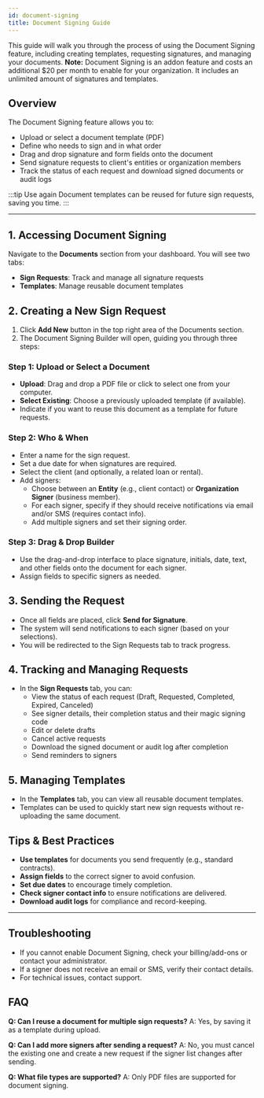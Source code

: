 ```yaml
---
id: document-signing
title: Document Signing Guide
---
```


This guide will walk you through the process of using the Document Signing feature, including creating templates, requesting signatures, and managing your documents. **Note:** Document Signing is an addon feature and costs an additional $20 per month to enable for your organization. It includes an unlimited amount of signatures and templates.

## Overview

The Document Signing feature allows you to:
- Upload or select a document template (PDF)
- Define who needs to sign and in what order
- Drag and drop signature and form fields onto the document
- Send signature requests to client's entities or organization members
- Track the status of each request and download signed documents or audit logs

:::tip Use again
Document templates can be reused for future sign requests, saving you time.
:::

---

## 1. Accessing Document Signing

Navigate to the **Documents** section from your dashboard. You will see two tabs:
- **Sign Requests**: Track and manage all signature requests
- **Templates**: Manage reusable document templates

<!-- Screenshot: Documents main page with tabs highlighted -->

## 2. Creating a New Sign Request

1. Click **Add New** button in the top right area of the Documents section.
2. The Document Signing Builder will open, guiding you through three steps:

### Step 1: Upload or Select a Document
- **Upload**: Drag and drop a PDF file or click to select one from your computer.
- **Select Existing**: Choose a previously uploaded template (if available).
- Indicate if you want to reuse this document as a template for future requests.

<!-- Screenshot: Upload/select document step -->

### Step 2: Who & When
- Enter a name for the sign request.
- Set a due date for when signatures are required.
- Select the client (and optionally, a related loan or rental).
- Add signers:
  - Choose between an **Entity** (e.g., client contact) or **Organization Signer** (business member).
  - For each signer, specify if they should receive notifications via email and/or SMS (requires contact info).
  - Add multiple signers and set their signing order.

<!-- Screenshot: Signer selection and details form -->

### Step 3: Drag & Drop Builder
- Use the drag-and-drop interface to place signature, initials, date, text, and other fields onto the document for each signer.
- Assign fields to specific signers as needed.

<!-- Screenshot: Drag & drop builder with fields placed -->

## 3. Sending the Request

- Once all fields are placed, click **Send for Signature**.
- The system will send notifications to each signer (based on your selections).
- You will be redirected to the Sign Requests tab to track progress.

## 4. Tracking and Managing Requests

- In the **Sign Requests** tab, you can:
  - View the status of each request (Draft, Requested, Completed, Expired, Canceled)
  - See signer details, their completion status and their magic signing code
  - Edit or delete drafts
  - Cancel active requests
  - Download the signed document or audit log after completion
  - Send reminders to signers

<!-- Screenshot: Sign Requests table with status and actions -->

## 5. Managing Templates

- In the **Templates** tab, you can view all reusable document templates.
- Templates can be used to quickly start new sign requests without re-uploading the same document.

<!-- Screenshot: Templates table -->

## Tips & Best Practices

- **Use templates** for documents you send frequently (e.g., standard contracts).
- **Assign fields** to the correct signer to avoid confusion.
- **Set due dates** to encourage timely completion.
- **Check signer contact info** to ensure notifications are delivered.
- **Download audit logs** for compliance and record-keeping.

---

## Troubleshooting

- If you cannot enable Document Signing, check your billing/add-ons or contact your administrator.
- If a signer does not receive an email or SMS, verify their contact details.
- For technical issues, contact support.

## FAQ

**Q: Can I reuse a document for multiple sign requests?**
A: Yes, by saving it as a template during upload.

**Q: Can I add more signers after sending a request?**
A: No, you must cancel the existing one and create a new request if the signer list changes after sending.

**Q: What file types are supported?**
A: Only PDF files are supported for document signing.
